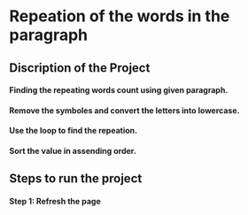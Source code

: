 # Repeation of the words in the paragraph

## Discription of the Project

#### Finding the repeating words count using given paragraph.
#### Remove the symboles and convert the letters into lowercase.
#### Use the loop to find the repeation.
#### Sort the value in assending order.

## Steps to run the project 

#### Step 1: Refresh the page


